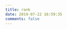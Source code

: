 ```yaml
---
title: rank
date: 2019-07-22 16:59:35
comments: false
---
```


<div id="rank"></div>
<script src="https://cdn1.lncld.net/static/js/av-core-mini-0.6.4.js"></script>
<script>AV.initialize("iWuakuHkkRt5xT7Ct9cyj8nO-gzGzoHsz", "PAz23pDzHnucqRDkVMShMp5B");</script>
<script type="text/javascript">
  var time=0
  var title=""
  var url=""
  var query = new AV.Query('Counter');
  query.notEqualTo('id',0);
  query.descending('time');
  query.limit(15);
  query.find().then(function (todo) {
    for (var i=0;i<15;i++){
      var result=todo[i].attributes;
      time=result.time;
      title=result.title;
      url=result.url;
      var content="<p>"+"<font color='#1C1C1C'>"+"【文章热度:"+time+"℃】"+"</font>"+"<a href='"+"https://oldgerman.github.io"+url+"'>"+title+"</a>"+"</p>";
      document.getElementById("rank").innerHTML+=content
    }
  }, function (error) {
    console.log("error");
  });
</script>
